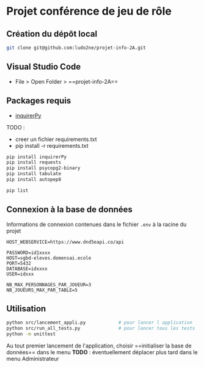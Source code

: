 # Projet conférence de jeu de rôle

## Création du dépôt local

```bash
git clone git@github.com:ludo2ne/projet-info-2A.git
```

## Visual Studio Code 

* File > Open Folder > ==projet-info-2A==

## Packages requis

* [inquirerPy](https://inquirerpy.readthedocs.io/en/latest/)

TODO : 
* creer un fichier requirements.txt
* pip install -r requirements.txt

```bash
pip install inquirerPy
pip install requests
pip install psycopg2-binary
pip install tabulate
pip install autopep8

pip list
```


## Connexion à la base de données

Informations de connexion contenues dans le fichier `.env` à la racine du projet

```
HOST_WEBSERVICE=https://www.dnd5eapi.co/api

PASSWORD=id1xxxx
HOST=sgbd-eleves.domensai.ecole
PORT=5432
DATABASE=idxxxx
USER=idxxx

NB_MAX_PERSONNAGES_PAR_JOUEUR=3
NB_JOUEURS_MAX_PAR_TABLE=5
```


## Utilisation

```bash
python src/lancement_appli.py            # pour lancer l application
python src/run_all_tests.py              # pour lancer tous les tests
python -m unittest
```

Au tout premier lancement de l'application, choisir ==initialiser la base de données== dans le menu
**TODO** : éventuellement déplacer plus tard dans le menu Administrateur